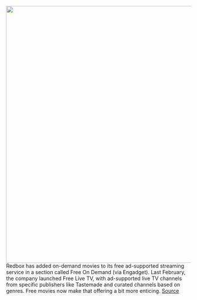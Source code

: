 <img src='https://cdn.vox-cdn.com/thumbor/y3J_PebAhiBUQoF9271l42tWWSg=/0x34:2388x1553/1200x800/filters:focal(1003x643:1385x1025)/cdn.vox-cdn.com/uploads/chorus_image/image/68486728/image0.0.jpg' width='700px' /><br/>
Redbox has added on-demand movies to its free ad-supported streaming service in a section called Free On Demand (via Engadget). Last February, the company launched Free Live TV, with ad-supported live TV channels from specific publishers like Tastemade and curated channels based on genres. Free movies now make that offering a bit more enticing.
<a href='https://www.theverge.com/2020/12/9/22165692/redbox-ad-supported-free-streaming-movies'> Source <a/>
